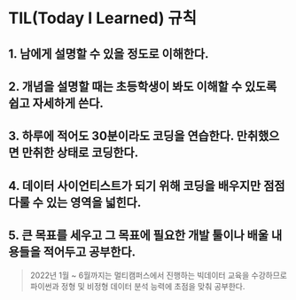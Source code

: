 # TIL(Today I Learned) 규칙

  ## 1. 남에게 설명할 수 있을 정도로 이해한다.
  ## 2. 개념을 설명할 때는 초등학생이 봐도 이해할 수 있도록 쉽고 자세하게 쓴다.
  ## 3. 하루에 적어도 30분이라도 코딩을 연습한다. 만취했으면 만취한 상태로 코딩한다.
  ## 4. 데이터 사이언티스트가 되기 위해 코딩을 배우지만 점점 다룰 수 있는 영역을 넓힌다.
  ## 5. 큰 목표를 세우고 그 목표에 필요한 개발 툴이나 배울 내용들을 적어두고 공부한다.
  > 2022년 1월 ~ 6월까지는 멀티캠퍼스에서 진행하는 빅데이터 교육을 수강하므로 파이썬과 정형 및 비정형 데이터 분석 능력에 초점을 맞춰 공부한다.
